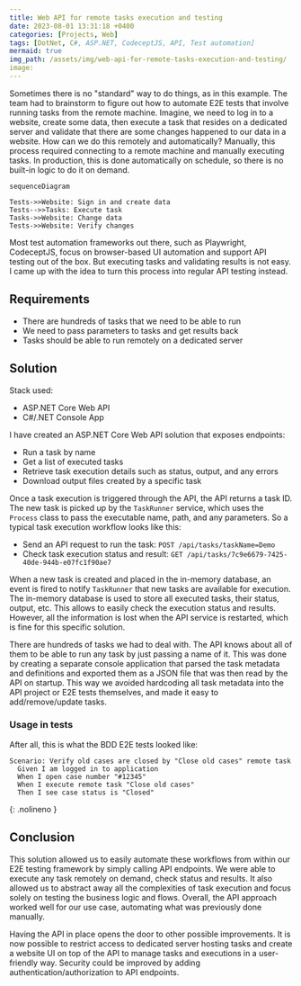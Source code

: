 ```yaml
---
title: Web API for remote tasks execution and testing
date: 2023-08-01 13:31:18 +0400
categories: [Projects, Web]
tags: [DotNet, C#, ASP.NET, CodeceptJS, API, Test automation]
mermaid: true
img_path: /assets/img/web-api-for-remote-tasks-execution-and-testing/
image:
---
```


Sometimes there is no "standard" way to do things, as in this example. The team had to brainstorm to figure out how to automate E2E tests that involve running tasks from the remote machine. Imagine, we need to log in to a website, create some data, then execute a task that resides on a dedicated server and validate that there are some changes happened to our data in a website. How can we do this remotely and automatically? Manually, this process required connecting to a remote machine and manually executing tasks. In production, this is done automatically on schedule, so there is no built-in logic to do it on demand.

```mermaid
sequenceDiagram

Tests->>Website: Sign in and create data
Tests-->>Tasks: Execute task
Tasks->>Website: Change data
Tests->>Website: Verify changes
```

Most test automation frameworks out there, such as Playwright, CodeceptJS, focus on browser-based UI automation and support API testing out of the box. But executing tasks and validating results is not easy. I came up with the idea to turn this process into regular API testing instead.

## Requirements
- There are hundreds of tasks that we need to be able to run
- We need to pass parameters to tasks and get results back
- Tasks should be able to run remotely on a dedicated server

## Solution
Stack used:
- ASP.NET Core Web API
- C#/.NET Console App

I have created an ASP.NET Core Web API solution that exposes endpoints:
- Run a task by name
- Get a list of executed tasks
- Retrieve task execution details such as status, output, and any errors
- Download output files created by a specific task

Once a task execution is triggered through the API, the API returns a task ID. The new task is picked up by the `TaskRunner` service, which uses the `Process` class to pass the executable name, path, and any parameters. So a typical task execution workflow looks like this:

- Send an API request to run the task: `POST /api/tasks/taskName=Demo`
- Check task execution status and result: `GET /api/tasks/7c9e6679-7425-40de-944b-e07fc1f90ae7`

When a new task is created and placed in the in-memory database, an event is fired to notify `TaskRunner` that new tasks are available for execution. The in-memory database is used to store all executed tasks, their status, output, etc. This allows to easily check the execution status and results. However, all the information is lost when the API service is restarted, which is fine for this specific solution.

There are hundreds of tasks we had to deal with. The API knows about all of them to be able to run any task by just passing a name of it. This was done by creating a separate console application that parsed the task metadata and definitions and exported them as a JSON file that was then read by the API on startup. This way we avoided hardcoding all task metadata into the API project or E2E tests themselves, and made it easy to add/remove/update tasks.

### Usage in tests
After all, this is what the BDD E2E tests looked like:

```cucumber
Scenario: Verify old cases are closed by "Close old cases" remote task
  Given I am logged in to application
  When I open case number "#12345"
  When I execute remote task "Close old cases"
  Then I see case status is "Closed"
```
{: .nolineno }

## Conclusion
This solution allowed us to easily automate these workflows from within our E2E testing framework by simply calling API endpoints. We were able to execute any task remotely on demand, check status and results. It also allowed us to abstract away all the complexities of task execution and focus solely on testing the business logic and flows. Overall, the API approach worked well for our use case, automating what was previously done manually.

Having the API in place opens the door to other possible improvements. It is now possible to restrict access to dedicated server hosting tasks and create a website UI on top of the API to manage tasks and executions in a user-friendly way. Security could be improved by adding authentication/authorization to API endpoints.